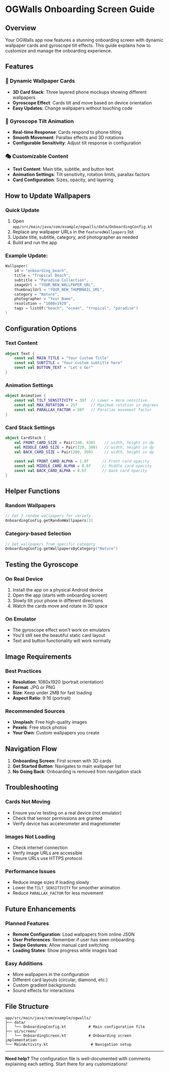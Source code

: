 # OGWalls Onboarding Screen Guide

## Overview
Your OGWalls app now features a stunning onboarding screen with dynamic wallpaper cards and gyroscope tilt effects. This guide explains how to customize and manage the onboarding experience.

## Features

### 🎨 Dynamic Wallpaper Cards
- **3D Card Stack**: Three layered phone mockups showing different wallpapers
- **Gyroscope Effect**: Cards tilt and move based on device orientation
- **Easy Updates**: Change wallpapers without touching code

### 📱 Gyroscope Tilt Animation
- **Real-time Response**: Cards respond to phone tilting
- **Smooth Movement**: Parallax effects and 3D rotations
- **Configurable Sensitivity**: Adjust tilt response in configuration

### 🎭 Customizable Content
- **Text Content**: Main title, subtitle, and button text
- **Animation Settings**: Tilt sensitivity, rotation limits, parallax factors
- **Card Configuration**: Sizes, opacity, and layering

## How to Update Wallpapers

### Quick Update
1. Open `app/src/main/java/com/example/ogwalls/data/OnboardingConfig.kt`
2. Replace any wallpaper URLs in the `featuredWallpapers` list
3. Update title, subtitle, category, and photographer as needed
4. Build and run the app

### Example Update:
```kotlin
Wallpaper(
    id = "onboarding_beach",
    title = "Tropical Beach",
    subtitle = "Paradise Collection",
    imageUrl = "YOUR_NEW_WALLPAPER_URL",
    thumbnailUrl = "YOUR_NEW_THUMBNAIL_URL",
    category = "Nature",
    photographer = "Your Name",
    resolution = "1080x1920",
    tags = listOf("beach", "ocean", "tropical", "paradise")
)
```

## Configuration Options

### Text Content
```kotlin
object Text {
    const val MAIN_TITLE = "Your Custom Title"
    const val SUBTITLE = "Your custom subtitle here"
    const val BUTTON_TEXT = "Let's Go!"
}
```

### Animation Settings
```kotlin
object Animation {
    const val TILT_SENSITIVITY = 30f  // Lower = more sensitive
    const val MAX_ROTATION = 25f      // Maximum rotation in degrees
    const val PARALLAX_FACTOR = 50f   // Parallax movement factor
}
```

### Card Stack Settings
```kotlin
object CardStack {
    val FRONT_CARD_SIZE = Pair(240, 420)    // width, height in dp
    val MIDDLE_CARD_SIZE = Pair(220, 380)   // width, height in dp
    val BACK_CARD_SIZE = Pair(200, 350)     // width, height in dp
    
    const val FRONT_CARD_ALPHA = 1.0f      // Front card opacity
    const val MIDDLE_CARD_ALPHA = 0.8f     // Middle card opacity
    const val BACK_CARD_ALPHA = 0.6f       // Back card opacity
}
```

## Helper Functions

### Random Wallpapers
```kotlin
// Get 3 random wallpapers for variety
OnboardingConfig.getRandomWallpapers(3)
```

### Category-based Selection
```kotlin
// Get wallpapers from specific category
OnboardingConfig.getWallpapersByCategory("Nature")
```

## Testing the Gyroscope

### On Real Device
1. Install the app on a physical Android device
2. Open the app (starts with onboarding screen)
3. Slowly tilt your phone in different directions
4. Watch the cards move and rotate in 3D space

### On Emulator
- The gyroscope effect won't work on emulators
- You'll still see the beautiful static card layout
- Text and button functionality will work normally

## Image Requirements

### Best Practices
- **Resolution**: 1080x1920 (portrait orientation)
- **Format**: JPG or PNG
- **Size**: Keep under 2MB for fast loading
- **Aspect Ratio**: 9:16 (portrait)

### Recommended Sources
- **Unsplash**: Free high-quality images
- **Pexels**: Free stock photos
- **Your Own**: Custom wallpapers you create

## Navigation Flow

1. **Onboarding Screen**: First screen with 3D cards
2. **Get Started Button**: Navigates to main wallpaper list
3. **No Going Back**: Onboarding is removed from navigation stack

## Troubleshooting

### Cards Not Moving
- Ensure you're testing on a real device (not emulator)
- Check that sensor permissions are granted
- Verify device has accelerometer and magnetometer

### Images Not Loading
- Check internet connection
- Verify image URLs are accessible
- Ensure URLs use HTTPS protocol

### Performance Issues
- Reduce image sizes if loading slowly
- Lower the `TILT_SENSITIVITY` for smoother animation
- Reduce `PARALLAX_FACTOR` for less movement

## Future Enhancements

### Planned Features
- **Remote Configuration**: Load wallpapers from online JSON
- **User Preferences**: Remember if user has seen onboarding
- **Swipe Gestures**: Allow manual card switching
- **Loading States**: Show progress while images load

### Easy Additions
- More wallpapers in the configuration
- Different card layouts (circular, diamond, etc.)
- Custom gradient backgrounds
- Sound effects for interactions

## File Structure
```
app/src/main/java/com/example/ogwalls/
├── data/
│   └── OnboardingConfig.kt          # Main configuration file
├── ui/screen/
│   └── OnboardingScreen.kt          # Onboarding screen implementation
└── MainActivity.kt                   # Navigation setup
```

---

**Need help?** The configuration file is well-documented with comments explaining each setting. Start there for any customizations! 